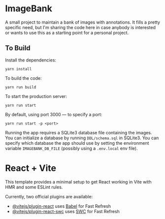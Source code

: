 # ImageBank

A small project to maintain a bank of images with annotations. It fills a pretty specific need, but
I'm sharing the code here in case anybody is interested or wants to use this as a starting point for
a personal project.

## To Build

Install the dependencies:

    yarn install
    
To build the code:

    yarn run build
    
To start the production server:

    yarn run start

By default, using port 3000 — to specify a port:

    yarn run start -p <port>
    
Running the app requires a SQLite3 database file containing the images. You can initialize a
database by running `DDL/schema.sql` in SQLite3. You can specify which database the app should use by
setting the environment variable `IMAGEBANK_DB_FILE` (possibly using a `.env.local` env file).


# React + Vite

This template provides a minimal setup to get React working in Vite with HMR and some ESLint rules.

Currently, two official plugins are available:

- [@vitejs/plugin-react](https://github.com/vitejs/vite-plugin-react/blob/main/packages/plugin-react/README.md) uses [Babel](https://babeljs.io/) for Fast Refresh
- [@vitejs/plugin-react-swc](https://github.com/vitejs/vite-plugin-react-swc) uses [SWC](https://swc.rs/) for Fast Refresh
